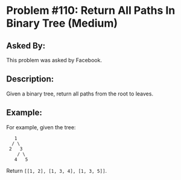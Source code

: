 # Problem #110: Return All Paths In Binary Tree (Medium)

## Asked By:

This problem was asked by Facebook.

## Description:

Given a binary tree, return all paths from the root to leaves.

## Example:

For example, given the tree:

```
   1
  / \
 2   3
    / \
   4   5
```
Return `[[1, 2], [1, 3, 4], [1, 3, 5]]`.